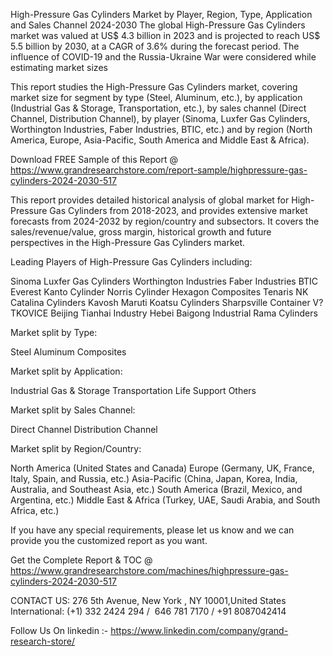 High-Pressure Gas Cylinders Market by Player, Region, Type, Application and Sales Channel 2024-2030
The global High-Pressure Gas Cylinders market was valued at US$ 4.3 billion in 2023 and is projected to reach US$ 5.5 billion by 2030, at a CAGR of 3.6% during the forecast period. The influence of COVID-19 and the Russia-Ukraine War were considered while estimating market sizes

This report studies the High-Pressure Gas Cylinders market, covering market size for segment by type (Steel, Aluminum, etc.), by application (Industrial Gas & Storage, Transportation, etc.), by sales channel (Direct Channel, Distribution Channel), by player (Sinoma, Luxfer Gas Cylinders, Worthington Industries, Faber Industries, BTIC, etc.) and by region (North America, Europe, Asia-Pacific, South America and Middle East & Africa).

Download FREE Sample of this Report @ https://www.grandresearchstore.com/report-sample/highpressure-gas-cylinders-2024-2030-517

This report provides detailed historical analysis of global market for High-Pressure Gas Cylinders from 2018-2023, and provides extensive market forecasts from 2024-2032 by region/country and subsectors. It covers the sales/revenue/value, gross margin, historical growth and future perspectives in the High-Pressure Gas Cylinders market.

Leading Players of High-Pressure Gas Cylinders including:

Sinoma
Luxfer Gas Cylinders
Worthington Industries
Faber Industries
BTIC
Everest Kanto Cylinder
Norris Cylinder
Hexagon Composites
Tenaris
NK
Catalina Cylinders
Kavosh
Maruti Koatsu Cylinders
Sharpsville Container
V?TKOVICE
Beijing Tianhai Industry
Hebei Baigong Industrial
Rama Cylinders

Market split by Type:

Steel
Aluminum
Composites

Market split by Application:

Industrial Gas & Storage
Transportation
Life Support
Others

Market split by Sales Channel:

Direct Channel
Distribution Channel

Market split by Region/Country:

North America (United States and Canada)
Europe (Germany, UK, France, Italy, Spain, and Russia, etc.)
Asia-Pacific (China, Japan, Korea, India, Australia, and Southeast Asia, etc.)
South America (Brazil, Mexico, and Argentina, etc.)
Middle East & Africa (Turkey, UAE, Saudi Arabia, and South Africa, etc.)

If you have any special requirements, please let us know and we can provide you the customized report as you want.

Get the Complete Report & TOC @ https://www.grandresearchstore.com/machines/highpressure-gas-cylinders-2024-2030-517

CONTACT US:
276 5th Avenue, New York , NY 10001,United States
International: (+1) 332 2424 294 /  646 781 7170 / +91 8087042414

Follow Us On linkedin :- https://www.linkedin.com/company/grand-research-store/
